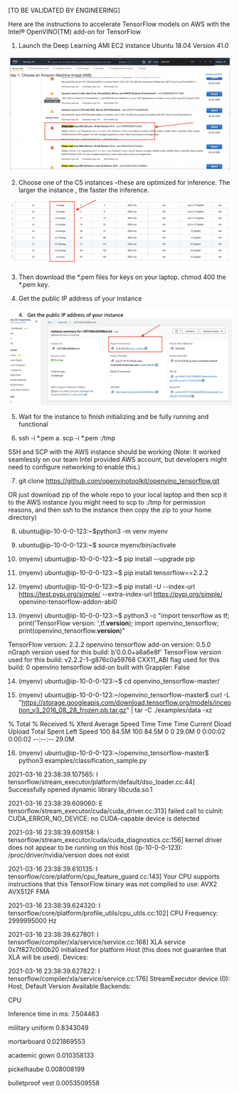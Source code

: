 [TO BE VALIDATED BY ENGINEERING]

Here are the instructions to accelerate TensorFlow models on AWS with the Intel® OpenVINO(TM) add-on for TensorFlow  


1.	Launch the Deep Learning AMI EC2 instance Ubuntu 18.04 Version 41.0

<p align="center">
  <img src="https://github.com/openvinotoolkit/openvino_tensorflow/blob/arindam-doc-changes-3-17-2011/images/AWS_image_1.png" >
</p>


2.	Choose one of the C5 instances –these are optimized for inference. The larger the instance , the faster the inference. 

<p align="center">
  <img src="https://github.com/openvinotoolkit/openvino_tensorflow/blob/arindam-doc-changes-3-17-2011/images/AWS_Image_2.png" >
</p>


3.	Then download the *.pem files for keys on your laptop. 
chmod 400 the *.pem key.  

4.	Get the public IP address of your instance 

<p align="center">
  <img src="https://github.com/openvinotoolkit/openvino_tensorflow/blob/arindam-doc-changes-3-17-2011/images/AWS_image_3.png" >
</p>


5.	Wait for the instance to finish initializing and be fully running and functional 

6.	ssh -i *.pem <IP-addr-of-your-instance>
a.	scp -i *.pem  <source-file> <IP-addr-of-your-instance>:/tmp

SSH and SCP with the AWS instance should be working (Note: It worked seamlessly on our team Intel provided AWS account, but developers might need to configure networking to enable this.)

7.	git clone  https://github.com/openvinotoolkit/openvino_tensorflow.git

OR just download zip of the whole repo to your local laptop and then scp it to the AWS instance (you might need to scp to :/tmp for permission reasons, and then ssh to the instance then copy the zip to your home directory)

8.	ubuntu@ip-10-0-0-123:~$python3 -m venv myenv

9.	ubuntu@ip-10-0-0-123:~$ source myenv/bin/activate

10.	(myenv) ubuntu@ip-10-0-0-123:~$ pip install --upgrade pip

11.	(myenv) ubuntu@ip-10-0-0-123:~$ pip install tensorflow==2.2.2

12.	(myenv) ubuntu@ip-10-0-0-123:~$ pip  install -U --index-url https://test.pypi.org/simple/ --extra-index-url https://pypi.org/simple/ openvino-tensorflow-addon-abi0

13.	(myenv) ubuntu@ip-10-0-0-123:~$ python3 -c "import tensorflow as tf; print('TensorFlow version: ',tf.__version__); import openvino_tensorflow; print(openvino_tensorflow.__version__)" 

TensorFlow version:  2.2.2
openvino tensorflow add-on version: 0.5.0
nGraph version used for this build: b'0.0.0+a8a6e8f'
TensorFlow version used for this build: v2.2.2-1-g876c0a59768
CXX11_ABI flag used for this build: 0
openvino tensorflow add-on built with Grappler: False

14.	(myenv) ubuntu@ip-10-0-0-123:~$ cd openvino_tensorflow-master/

15.	(myenv) ubuntu@ip-10-0-0-123:~/openvino_tensorflow-master$ curl -L "https://storage.googleapis.com/download.tensorflow.org/models/inception_v3_2016_08_28_frozen.pb.tar.gz" | tar -C ./examples/data -xz  

% Total    % Received % Xferd  Average Speed   Time    Time     Time  Current
                                 Dload  Upload   Total   Spent    Left  Speed
100 84.5M  100 84.5M    0     0  29.0M      0  0:00:02  0:00:02 --:--:-- 29.0M


16.	(myenv) ubuntu@ip-10-0-0-123:~/openvino_tensorflow-master$ python3 examples/classification_sample.py 

2021-03-16 23:38:39.107565: I tensorflow/stream_executor/platform/default/dso_loader.cc:44] Successfully opened dynamic library libcuda.so.1

2021-03-16 23:38:39.609060: E tensorflow/stream_executor/cuda/cuda_driver.cc:313] failed call to cuInit: CUDA_ERROR_NO_DEVICE: no CUDA-capable device is detected

2021-03-16 23:38:39.609158: I tensorflow/stream_executor/cuda/cuda_diagnostics.cc:156] kernel driver does not appear to be running on this host (ip-10-0-0-123): /proc/driver/nvidia/version does not exist

2021-03-16 23:38:39.610135: I tensorflow/core/platform/cpu_feature_guard.cc:143] Your CPU supports instructions that this TensorFlow binary was not compiled to use: AVX2 AVX512F FMA

2021-03-16 23:38:39.624320: I tensorflow/core/platform/profile_utils/cpu_utils.cc:102] CPU Frequency: 2999995000 Hz

2021-03-16 23:38:39.627801: I tensorflow/compiler/xla/service/service.cc:168] XLA service 0x7f827c000b20 initialized for platform Host (this does not guarantee that XLA will be used). Devices:

2021-03-16 23:38:39.627822: I tensorflow/compiler/xla/service/service.cc:176]   StreamExecutor device (0): Host, Default Version
Available Backends:

CPU

Inference time in ms: 7.504463

military uniform 0.8343049

mortarboard 0.021869553

academic gown 0.010358133

pickelhaube 0.008008199

bulletproof vest 0.0053509558

